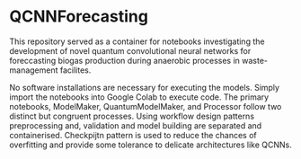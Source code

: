 # QCNNForecasting

This repository served as a container for notebooks investigating the development of novel quantum convolutional neural networks for foreccasting biogas production during anaerobic processes in waste-management facilites. 

No software installations are necessary for executing the models. Simply import the notebooks into Google Colab to execute code. The primary notebooks, ModelMaker, QuantumModelMaker, and Processor follow two distinct but congruent processes. Using workflow design patterns preprocessing and, validation and model building are separated and containerised.
Checkpijtn pattern is used to reduce the chances of overfitting and provide some tolerance to delicate architectures like QCNNs.

